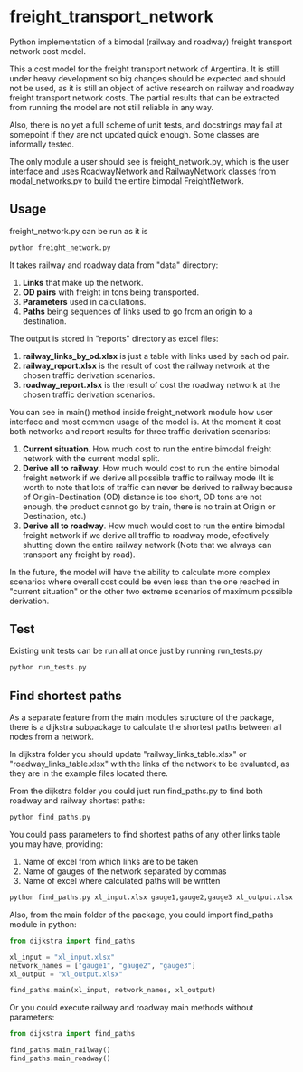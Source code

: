 freight_transport_network
=========================

Python implementation of a bimodal (railway and roadway) freight transport network cost model.

This a cost model for the freight transport network of Argentina. It is still under heavy development so big changes should be expected and should not be used, as it is still an object of active research on railway and roadway freight transport network costs. The partial results that can be extracted from running the model are not still reliable in any way.

Also, there is no yet a full scheme of unit tests, and docstrings may fail at somepoint if they are not updated quick enough. Some classes are informally tested.

The only module a user should see is freight_network.py, which is the user interface and uses RoadwayNetwork and RailwayNetwork classes from modal_networks.py to build the entire bimodal FreightNetwork.


## Usage

freight_network.py can be run as it is

```cmd
python freight_network.py
```

It takes railway and roadway data from "data" directory:

1. **Links** that make up the network.
2. **OD pairs** with freight in tons being transported.
3. **Parameters** used in calculations.
4. **Paths** being sequences of links used to go from an origin to a destination.

The output is stored in "reports" directory as excel files:

1. **railway_links_by_od.xlsx** is just a table with links used by each od pair.
2. **railway_report.xlsx** is the result of cost the railway network at the chosen traffic derivation scenarios.
3. **roadway_report.xlsx** is the result of cost the roadway network at the chosen traffic derivation scenarios.

You can see in main() method inside freight_network module how user interface and most common usage of the model is. At the moment it cost both networks and report results for three traffic derivation scenarios:

1. **Current situation**. How much cost to run the entire bimodal freight network with the current modal split.
2. **Derive all to railway**. How much would cost to run the entire bimodal freight network if we derive all possible traffic to railway mode (It is worth to note that lots of traffic can never be derived to railway because of Origin-Destination (OD) distance is too short, OD tons are not enough, the product cannot go by train, there is no train at Origin or Destination, etc.)
3. **Derive all to roadway**. How much would cost to run the entire bimodal freight network if we derive all traffic to roadway mode, efectively shutting down the entire railway network (Note that we always can transport any freight by road).

In the future, the model will have the ability to calculate more complex scenarios where overall cost could be even less than the one reached in "current situation" or the other two extreme scenarios of maximum possible derivation.


## Test

Existing unit tests can be run all at once just by running run_tests.py

```cmd
python run_tests.py
```


## Find shortest paths

As a separate feature from the main modules structure of the package, there is a dijkstra subpackage to calculate the shortest paths between all nodes from a network.

In dijkstra folder you should update "railway_links_table.xlsx" or "roadway_links_table.xlsx" with the links of the network to be evaluated, as they are in the example files located there.

From the dijkstra folder you could just run find_paths.py to find both roadway and railway shortest paths:

```cmd
python find_paths.py
```

You could pass parameters to find shortest paths of any other links table you may have, providing:

1. Name of excel from which links are to be taken
2. Name of gauges of the network separated by commas
3. Name of excel where calculated paths will be written

```cmd
python find_paths.py xl_input.xlsx gauge1,gauge2,gauge3 xl_output.xlsx
```

Also, from the main folder of the package, you could import find_paths module in python:

```python
from dijkstra import find_paths

xl_input = "xl_input.xlsx"
network_names = ["gauge1", "gauge2", "gauge3"]
xl_output = "xl_output.xlsx"

find_paths.main(xl_input, network_names, xl_output)
```

Or you could execute railway and roadway main methods without parameters:

```python
from dijkstra import find_paths

find_paths.main_railway()
find_paths.main_roadway()
```
